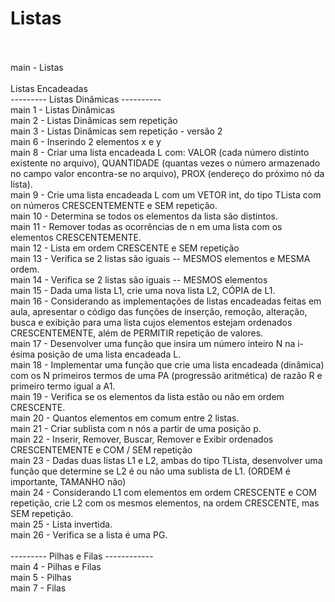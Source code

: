 # Listas<br><br>

main - Listas<br><br>
Listas Encadeadas<br>
--------- Listas Dinâmicas ----------<br>
main 1 - Listas Dinâmicas<br>
main 2 - Listas Dinâmicas sem repetição <br>
main 3 - Listas Dinâmicas sem repetição - versão 2<br>
main 6 - Inserindo 2 elementos x e y<br>
main 8 - Criar uma lista encadeada L com: VALOR (cada número distinto existente no arquivo), QUANTIDADE (quantas vezes o número armazenado no campo valor encontra-se no arquivo), PROX (endereço do próximo nó da lista).<br>
main 9 - Crie uma lista encadeada L com um VETOR int, do tipo TLista com on números CRESCENTEMENTE e SEM repetição.<br>
main 10 - Determina se todos os elementos da lista são distintos.<br>
main 11 - Remover todas as ocorrências de n em uma lista com os elementos CRESCENTEMENTE.<br>
main 12 - Lista em ordem CRESCENTE e SEM repetição<br>
main 13 - Verifica se 2 listas são iguais -- MESMOS elementos e MESMA ordem.<br>
main 14 - Verifica se 2 listas são iguais -- MESMOS elementos<br>
main 15 - Dada uma lista L1, crie uma nova lista L2, CÓPIA de L1.<br>
main 16 - Considerando as implementações de listas encadeadas feitas em aula, apresentar o código das funções de inserção, remoção, alteração, busca e exibição para uma lista cujos elementos estejam ordenados CRESCENTEMENTE, além de PERMITIR repetição de valores.<br>
main 17 - Desenvolver uma função que insira um número inteiro N na i-ésima posição de uma lista encadeada L.<br>
main 18 - Implementar uma função que crie uma lista encadeada (dinâmica) com os N primeiros termos de uma PA (progressão aritmética) de razão R e primeiro termo igual a A1.<br>
main 19 - Verifica se os elementos da lista estão ou não em ordem CRESCENTE.<br>
main 20 - Quantos elementos em comum entre 2 listas.<br>
main 21 - Criar sublista com n nós a partir de uma posição p.<br>
main 22 - Inserir, Remover, Buscar, Remover e Exibir ordenados CRESCENTEMENTE e COM / SEM repetição <br>
main 23 - Dadas duas listas L1 e L2, ambas do tipo TLista, desenvolver uma função que determine se L2 é ou não  uma sublista de L1. (ORDEM é importante, TAMANHO não) <br>
main 24 - Considerando L1 com elementos em ordem CRESCENTE e COM repetição, crie L2 com os mesmos elementos, na ordem CRESCENTE, mas SEM repetição. <br>
main 25 - Lista invertida. <br>
main 26 - Verifica se a lista é uma PG.
<br><br>
--------- Pilhas e Filas ------------ <br>
main 4 - Pilhas e Filas <br>
main 5 - Pilhas<br>
main 7 - Filas
